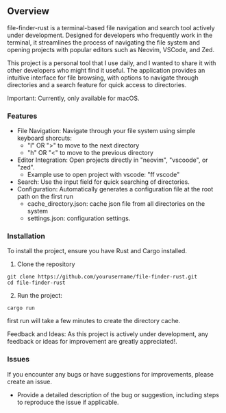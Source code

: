 ## Overview

file-finder-rust is a terminal-based file navigation and search tool actively under development. Designed for developers who frequently work in the terminal, it streamlines the process of navigating the file system and opening projects with popular editors such as Neovim, VSCode, and Zed.

This project is a personal tool that I use daily, and I wanted to share it with other developers who might find it useful. The application provides an intuitive interface for file browsing, with options to navigate through directories and a search feature for quick access to directories.

Important: Currently, only available for macOS.

### Features

- File Navigation: Navigate through your file system using simple keyboard shorcuts:
  - "l" OR ">" to move to the next directory
  - "h" OR "<" to move to the previous directory
- Editor Integration: Open projects directly in "neovim", "vscoode", or "zed".
  - Example use to open project with vscode: "ff vscode"
- Search: Use the input field for quick searching of directories.
- Configuration: Automatically generates a configuration file at the root path on the first run
  - cache_directory.json: cache json file from all directories on the system
  - settings.json: configuration settings.

### Installation

To install the project, ensure you have Rust and Cargo installed.

1. Clone the repository

```
git clone https://github.com/yourusername/file-finder-rust.git
cd file-finder-rust
```

2. Run the project:

```
cargo run
```

first run will take a few minutes to create the directory cache.

Feedback and Ideas: As this project is actively under development, any feedback or ideas for improvement are greatly appreciated!.

### Issues

If you encounter any bugs or have suggestions for improvements, please create an issue.

- Provide a detailed description of the bug or suggestion, including steps to reproduce the issue if applicable.
